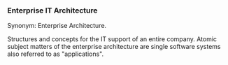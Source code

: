 ### Enterprise IT Architecture

Synonym: Enterprise Architecture.

Structures and concepts for the IT support of an entire company. Atomic subject matters of the enterprise architecture are single software systems also referred to as "applications".

